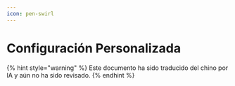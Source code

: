 ```yaml
---
icon: pen-swirl
---
```

# Configuración Personalizada


{% hint style="warning" %}
Este documento ha sido traducido del chino por IA y aún no ha sido revisado.
{% endhint %}


